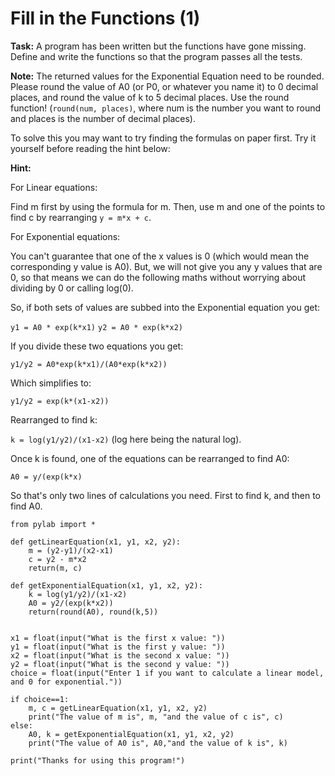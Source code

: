 # Fill in the Functions (1)

**Task:** A program has been written but the functions have gone missing. Define and write the functions so that the program passes all the tests. 

**Note:** The returned values for the Exponential Equation need to be rounded. Please round the value of A0 (or P0, or whatever you name it) to 0 decimal places, and round the value of k to 5 decimal places. Use the round function! (`round(num, places)`, where num is the number you want to round and places is the number of decimal places).

To solve this you may want to try finding the formulas on paper first. Try it yourself before reading the hint below:

**Hint:**

For Linear equations: 

Find m first by using the formula for m. Then, use m and one of the points to find c by rearranging `y = m*x + c`.

For Exponential equations:

You can't guarantee that one of the x values is 0 (which would mean the corresponding y value is A0). But, we will not give you any y values that are 0, so that means we can do the following maths without worrying about dividing by 0 or calling log(0).

So, if both sets of values are subbed into the Exponential equation you get:

`y1 = A0 * exp(k*x1)`
`y2 = A0 * exp(k*x2)`

If you divide these two equations you get:

`y1/y2 = A0*exp(k*x1)/(A0*exp(k*x2))`

Which simplifies to:

`y1/y2 = exp(k*(x1-x2))`

Rearranged to find k:

`k = log(y1/y2)/(x1-x2)` (log here being the natural log). 

Once k is found, one of the equations can be rearranged to find A0:

`A0 = y/(exp(k*x)`

So that's only two lines of calculations you need. First to find k, and then to find A0.

```
from pylab import *

def getLinearEquation(x1, y1, x2, y2):
    m = (y2-y1)/(x2-x1)
    c = y2 - m*x2
    return(m, c)
    
def getExponentialEquation(x1, y1, x2, y2):
    k = log(y1/y2)/(x1-x2)
    A0 = y2/(exp(k*x2))
    return(round(A0), round(k,5))
    
    
x1 = float(input("What is the first x value: "))
y1 = float(input("What is the first y value: "))
x2 = float(input("What is the second x value: "))
y2 = float(input("What is the second y value: "))
choice = float(input("Enter 1 if you want to calculate a linear model, and 0 for exponential."))

if choice==1:
    m, c = getLinearEquation(x1, y1, x2, y2)
    print("The value of m is", m, "and the value of c is", c)
else:
    A0, k = getExponentialEquation(x1, y1, x2, y2)
    print("The value of A0 is", A0,"and the value of k is", k)
    
print("Thanks for using this program!")


```
